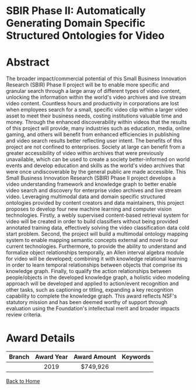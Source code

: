 
SBIR Phase II: Automatically Generating Domain Specific Structured Ontologies for Video
=======================================================================================

# Abstract


The broader impact/commercial potential of this Small Business Innovation Research (SBIR) Phase II project will be to enable more specific and granular search through a large array of different types of video content, unlocking the information within the world's video archives and live stream video content. Countless hours and productivity in corporations are lost when employees search for a small, specific video clip within a larger video asset to meet their business needs, costing institutions valuable time and money. Through the enhanced discoverability within videos that the results of this project will provide, many industries such as education, media, online gaming, and others will benefit from enhanced efficiencies in publishing and video search results better reflecting user intent. The benefits of this project are not confined to enterprises. Society at large can benefit from a greater accessibility of video within archives that were previously unavailable, which can be used to create a society better-informed on world events and develop education and skills as the world's video archives that were once undiscoverable by the general public are made accessible. This Small Business Innovation Research (SBIR) Phase II project develops a video understanding framework and knowledge graph to better enable video search and discovery for enterprise video archives and live stream video. Leveraging multimodal data and domain specific structured ontologies provided by content creators and data maintainers, this project proposes to develop four new machine learning and computer vision technologies. Firstly, a webly supervised content-based retrieval system for video will be created in order to build classifiers without being provided annotated training data, effectively solving the video classification data cold start problem. Second, the project will build a multimodal ontology mapping system to enable mapping semantic concepts external and novel to our current technologies. Furthermore, to provide the ability to understand and formalize object relationships temporally, an Allen interval algebra module for video will be developed; combining it with knowledge relational learning in order to learn temporal relationships between objects that comprise its knowledge graph. Finally, to qualify the action relationships between people/objects in the developed knowledge graph, a holistic video modeling approach will be developed and applied to action/event recognition and other tasks, such as captioning or titling, expanding a key recognition capability to complete the knowledge graph. This award reflects NSF's statutory mission and has been deemed worthy of support through evaluation using the Foundation's intellectual merit and broader impacts review criteria.  

# Award Details

|Branch|Award Year|Award Amount|Keywords|
| :---: | :---: | :---: | :---: |
||2019|$749,926||
  
  


[Back to Home](https://github.com/chrischow/dod_sbir_awards/Reports/JT/#459)
